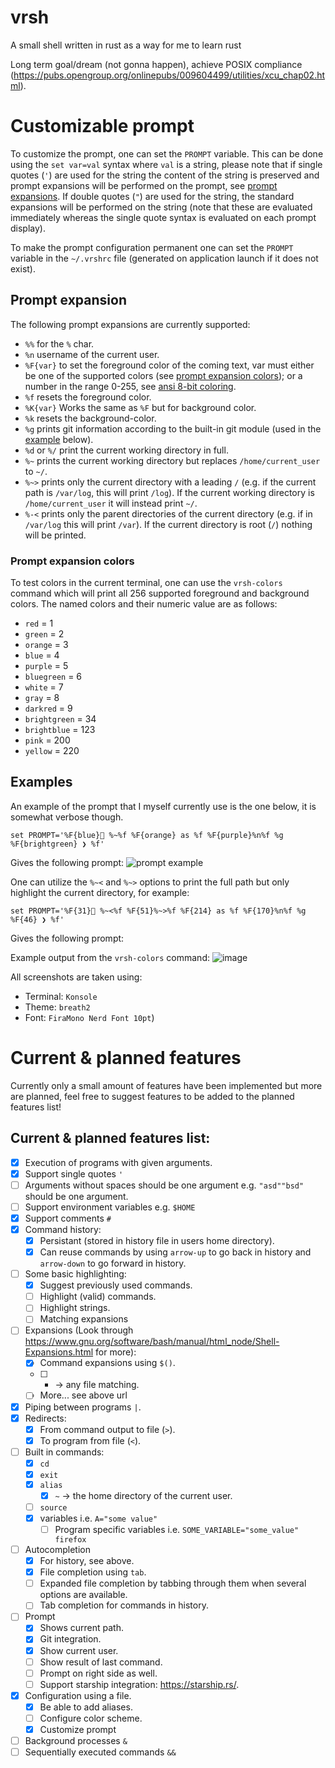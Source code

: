 # vrsh

A small shell written in rust as a way for me to learn rust

Long term goal/dream (not gonna happen), achieve POSIX compliance (https://pubs.opengroup.org/onlinepubs/009604499/utilities/xcu_chap02.html).

# Customizable prompt

To customize the prompt, one can set the `PROMPT` variable.
This can be done using the `set var=val` syntax where `val` is a string, please note that if single quotes (`'`) are used for the string the content of the string is preserved and prompt expansions will be performed on the prompt, see [prompt expansions](#Prompt-expansion).
If double quotes (`"`) are used for the string, the standard expansions will be performed on the string (note that these are evaluated immediately whereas the single quote syntax is evaluated on each prompt display).

To make the prompt configuration permanent one can set the `PROMPT` variable in the `~/.vrshrc` file (generated on application launch if it does not exist).

## Prompt expansion

The following prompt expansions are currently supported:

-   `%%` for the `%` char.
-   `%n` username of the current user.
-   `%F{var}` to set the foreground color of the coming text, var must either be one of the supported colors (see [prompt expansion colors](#prompt-expansion-colors)); 
    or a number in the range 0-255, see [ansi 8-bit coloring](https://en.wikipedia.org/wiki/ANSI_escape_code#8-bit).
-   `%f` resets the foreground color.
-   `%K{var}` Works the same as `%F` but for background color.
-   `%k` resets the background-color.
-   `%g` prints git information according to the built-in git module (used in the [example](#example) below).
-   `%d` or `%/` print the current working directory in full.
-   `%~` prints the current working directory but replaces `/home/current_user` to `~/`.
-   `%~>` prints only the current directory with a leading `/` (e.g. if the current path is `/var/log`, this will print `/log`). If the current working directory is `/home/current_user` it will instead print `~/`.
-   `%-<` prints only the parent directories of the current directory (e.g. if in `/var/log` this will print `/var`). If the current directory is root (`/`) nothing will be printed.

### Prompt expansion colors
To test colors in the current terminal, one can use the `vrsh-colors` 
command which will print all 256 supported foreground and background colors.
The named colors and their numeric value are as follows:
- `red` = 1
- `green` = 2
- `orange` = 3
- `blue` = 4
- `purple` = 5
- `bluegreen` = 6
- `white` = 7
- `gray` = 8
- `darkred` = 9
- `brightgreen` = 34
- `brightblue` = 123
- `pink` = 200
- `yellow` = 220

## Examples
An example of the prompt that I myself currently use is the one below, it is somewhat verbose though.

```set PROMPT='%F{blue} %~%f %F{orange} as %f %F{purple}%n%f %g %F{brightgreen} ❯ %f'```

Gives the following prompt:
![prompt example](https://user-images.githubusercontent.com/16452604/120086134-bf04cb80-c0dd-11eb-8ab7-a7e127b9c8c4.png)

One can utilize the `%~<` and `%~>` options to print the full path but only highlight the current directory, for example:

```set PROMPT='%F{31} %~<%f %F{51}%~>%f %F{214} as %f %F{170}%n%f %g %F{46} ❯ %f'```

Gives the following prompt:

Example output from the `vrsh-colors` command:
![image](https://user-images.githubusercontent.com/16452604/120086187-0db26580-c0de-11eb-8890-c0bc61950560.png)

All screenshots are taken using:
- Terminal: `Konsole`
- Theme: `breath2` 
- Font: `FiraMono Nerd Font 10pt`)

# Current & planned features

Currently only a small amount of features have been implemented but more are planned, feel free to suggest features to be added to the planned features list!

## Current & planned features list:

-   [x] Execution of programs with given arguments.
-   [x] Support single quotes `'`
-   [ ] Arguments without spaces should be one argument e.g. `"asd""bsd"` should be one argument.
-   [ ] Support environment variables e.g. `$HOME`
-   [x] Support comments `#`
-   [x] Command history:
    -   [x] Persistant (stored in history file in users home directory).
    -   [x] Can reuse commands by using `arrow-up` to go back in history and `arrow-down` to go forward in history.
-   [ ] Some basic highlighting:
    -   [x] Suggest previously used commands.
    -   [ ] Highlight (valid) commands.
    -   [ ] Highlight strings.
    -   [ ] Matching expansions
-   [ ] Expansions (Look through https://www.gnu.org/software/bash/manual/html_node/Shell-Expansions.html for more):
    -   [x] Command expansions using `$()`.
    -   [ ] -   -> any file matching.
    -   [ ] More... see above url
-   [x] Piping between programs `|`.
-   [x] Redirects:
    -   [x] From command output to file (`>`).
    -   [x] To program from file (`<`).
-   [ ] Built in commands:
    -   [x] `cd`
    -   [x] `exit`
    -   [x] `alias`
        -   [x] `~` -> the home directory of the current user.
    -   [ ] `source`
    -   [x] variables i.e. `A="some value"`
        -   [ ] Program specific variables i.e. `SOME_VARIABLE="some_value" firefox`
-   [ ] Autocompletion
    -   [x] For history, see above.
    -   [x] File completion using `tab`.
    -   [ ] Expanded file completion by tabbing through them when several options are available.
    -   [ ] Tab completion for commands in history.
-   [ ] Prompt
    -   [x] Shows current path.
    -   [x] Git integration.
    -   [x] Show current user.
    -   [ ] Show result of last command.
    -   [ ] Prompt on right side as well.
    -   [ ] Support starship integration: https://starship.rs/.
-   [x] Configuration using a file.
    -   [x] Be able to add aliases.
    -   [ ] Configure color scheme.
    -   [x] Customize prompt
-   [ ] Background processes `&`
-   [ ] Sequentially executed commands `&&`
